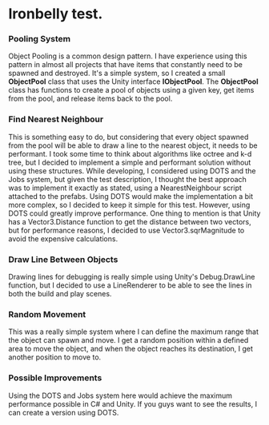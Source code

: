 # Ironbelly test.

### Pooling System
Object Pooling is a common design pattern. I have experience using this pattern in almost all projects that have items that constantly need to be spawned and destroyed. It's a simple system, so I created a small  **ObjectPool** class that uses the Unity interface **IObjectPool**. The **ObjectPool** class has functions to create a pool of objects using a given key, get items from the pool, and release items back to the pool.

### Find Nearest Neighbour
This is something easy to do, but considering that every object spawned from the pool will be able to draw a line to the nearest object, it needs to be performant. I took some time to think about algorithms like octree and k-d tree, but I decided to implement a simple and performant solution without using these structures. While developing, I considered using DOTS and the Jobs system, but given the test description, I thought the best approach was to implement it exactly as stated, using a NearestNeighbour script attached to the prefabs. Using DOTS would make the implementation a bit more complex, so I decided to keep it simple for this test. However, using DOTS could greatly improve performance. One thing to mention is that Unity has a Vector3.Distance function to get the distance between two vectors, but for performance reasons, I decided to use Vector3.sqrMagnitude to avoid the expensive calculations.

### Draw Line Between Objects
Drawing lines for debugging is really simple using Unity's Debug.DrawLine function, but I decided to use a LineRenderer to be able to see the lines in both the build and play scenes.

### Random Movement
This was a really simple system where I can define the maximum range that the object can spawn and move. I get a random position within a defined area to move the object, and when the object reaches its destination, I get another position to move to.

### Possible Improvements
Using the DOTS and Jobs system here would achieve the maximum performance possible in C# and Unity. If you guys want to see the results, I can create a version using DOTS.